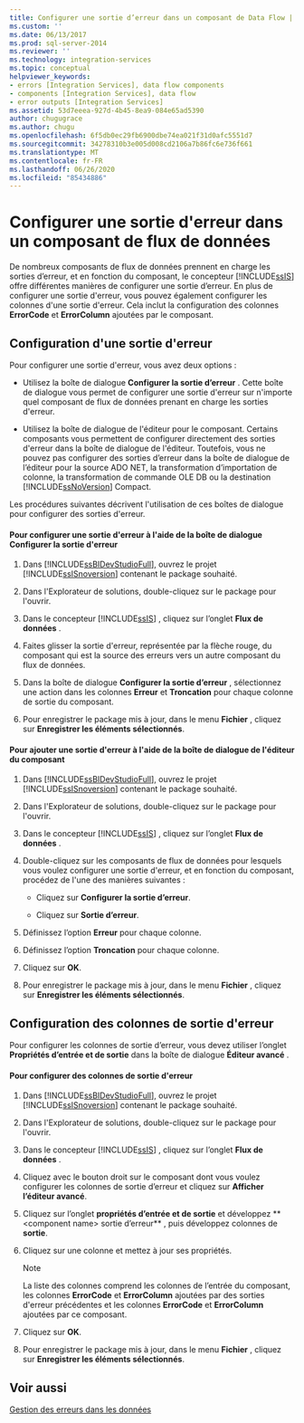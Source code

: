 ```yaml
---
title: Configurer une sortie d’erreur dans un composant de Data Flow | Microsoft Docs
ms.custom: ''
ms.date: 06/13/2017
ms.prod: sql-server-2014
ms.reviewer: ''
ms.technology: integration-services
ms.topic: conceptual
helpviewer_keywords:
- errors [Integration Services], data flow components
- components [Integration Services], data flow
- error outputs [Integration Services]
ms.assetid: 53d7eeea-927d-4b45-8ea9-084e65ad5390
author: chugugrace
ms.author: chugu
ms.openlocfilehash: 6f5db0ec29fb6900dbe74ea021f31d0afc5551d7
ms.sourcegitcommit: 34278310b3e005d008cd2106a7b86fc6e736f661
ms.translationtype: MT
ms.contentlocale: fr-FR
ms.lasthandoff: 06/26/2020
ms.locfileid: "85434886"
---
```

# <a name="configure-an-error-output-in-a-data-flow-component"></a>Configurer une sortie d'erreur dans un composant de flux de données
  De nombreux composants de flux de données prennent en charge les sorties d’erreur, et en fonction du composant, le concepteur [!INCLUDE[ssIS](../includes/ssis-md.md)] offre différentes manières de configurer une sortie d’erreur. En plus de configurer une sortie d'erreur, vous pouvez également configurer les colonnes d'une sortie d'erreur. Cela inclut la configuration des colonnes **ErrorCode** et **ErrorColumn** ajoutées par le composant.  
  
## <a name="configuring-an-error-output"></a>Configuration d'une sortie d'erreur  
 Pour configurer une sortie d'erreur, vous avez deux options :  
  
-   Utilisez la boîte de dialogue **Configurer la sortie d’erreur** . Cette boîte de dialogue vous permet de configurer une sortie d'erreur sur n'importe quel composant de flux de données prenant en charge les sorties d'erreur.  
  
-   Utilisez la boîte de dialogue de l'éditeur pour le composant. Certains composants vous permettent de configurer directement des sorties d'erreur dans la boîte de dialogue de l'éditeur. Toutefois, vous ne pouvez pas configurer des sorties d’erreur dans la boîte de dialogue de l’éditeur pour la source ADO NET, la transformation d’importation de colonne, la transformation de commande OLE DB ou la destination [!INCLUDE[ssNoVersion](../includes/ssnoversion-md.md)] Compact.  
  
 Les procédures suivantes décrivent l'utilisation de ces boîtes de dialogue pour configurer des sorties d'erreur.  
  
#### <a name="to-configure-an-error-output-using-the-configure-error-output-dialog-box"></a>Pour configurer une sortie d'erreur à l'aide de la boîte de dialogue Configurer la sortie d'erreur  
  
1.  Dans [!INCLUDE[ssBIDevStudioFull](../includes/ssbidevstudiofull-md.md)], ouvrez le projet [!INCLUDE[ssISnoversion](../includes/ssisnoversion-md.md)] contenant le package souhaité.  
  
2.  Dans l'Explorateur de solutions, double-cliquez sur le package pour l'ouvrir.  
  
3.  Dans le concepteur [!INCLUDE[ssIS](../includes/ssis-md.md)] , cliquez sur l’onglet **Flux de données** .  
  
4.  Faites glisser la sortie d'erreur, représentée par la flèche rouge, du composant qui est la source des erreurs vers un autre composant du flux de données.  
  
5.  Dans la boîte de dialogue **Configurer la sortie d’erreur** , sélectionnez une action dans les colonnes **Erreur** et **Troncation** pour chaque colonne de sortie du composant.  
  
6.  Pour enregistrer le package mis à jour, dans le menu **Fichier** , cliquez sur **Enregistrer les éléments sélectionnés**.  
  
#### <a name="to-add-an-error-output-using-the-editor-dialog-box-for-the-component"></a>Pour ajouter une sortie d'erreur à l'aide de la boîte de dialogue de l'éditeur du composant  
  
1.  Dans [!INCLUDE[ssBIDevStudioFull](../includes/ssbidevstudiofull-md.md)], ouvrez le projet [!INCLUDE[ssISnoversion](../includes/ssisnoversion-md.md)] contenant le package souhaité.  
  
2.  Dans l'Explorateur de solutions, double-cliquez sur le package pour l'ouvrir.  
  
3.  Dans le concepteur [!INCLUDE[ssIS](../includes/ssis-md.md)] , cliquez sur l’onglet **Flux de données** .  
  
4.  Double-cliquez sur les composants de flux de données pour lesquels vous voulez configurer une sortie d'erreur, et en fonction du composant, procédez de l'une des manières suivantes :  
  
    -   Cliquez sur **Configurer la sortie d’erreur**.  
  
    -   Cliquez sur **Sortie d’erreur**.  
  
5.  Définissez l’option **Erreur** pour chaque colonne.  
  
6.  Définissez l’option **Troncation** pour chaque colonne.  
  
7.  Cliquez sur **OK**.  
  
8.  Pour enregistrer le package mis à jour, dans le menu **Fichier** , cliquez sur **Enregistrer les éléments sélectionnés**.  
  
## <a name="configuring-error-output-columns"></a>Configuration des colonnes de sortie d'erreur  
 Pour configurer les colonnes de sortie d’erreur, vous devez utiliser l’onglet **Propriétés d’entrée et de sortie** dans la boîte de dialogue **Éditeur avancé** .  
  
#### <a name="to-configure-error-output-columns"></a>Pour configurer des colonnes de sortie d'erreur  
  
1.  Dans [!INCLUDE[ssBIDevStudioFull](../includes/ssbidevstudiofull-md.md)], ouvrez le projet [!INCLUDE[ssISnoversion](../includes/ssisnoversion-md.md)] contenant le package souhaité.  
  
2.  Dans l'Explorateur de solutions, double-cliquez sur le package pour l'ouvrir.  
  
3.  Dans le concepteur [!INCLUDE[ssIS](../includes/ssis-md.md)] , cliquez sur l’onglet **Flux de données** .  
  
4.  Cliquez avec le bouton droit sur le composant dont vous voulez configurer les colonnes de sortie d’erreur et cliquez sur **Afficher l’éditeur avancé**.  
  
5.  Cliquez sur l’onglet **propriétés d’entrée et de sortie** et développez ** \<component name> sortie d’erreur** , puis développez colonnes de **sortie**.  
  
6.  Cliquez sur une colonne et mettez à jour ses propriétés.  
  
    > [!NOTE]  
    >  La liste des colonnes comprend les colonnes de l’entrée du composant, les colonnes **ErrorCode** et **ErrorColumn** ajoutées par des sorties d'erreur précédentes et les colonnes **ErrorCode** et **ErrorColumn** ajoutées par ce composant.  
  
7.  Cliquez sur **OK**.  
  
8.  Pour enregistrer le package mis à jour, dans le menu **Fichier** , cliquez sur **Enregistrer les éléments sélectionnés**.  
  
## <a name="see-also"></a>Voir aussi  
 [Gestion des erreurs dans les données](data-flow/error-handling-in-data.md)  
  
  
